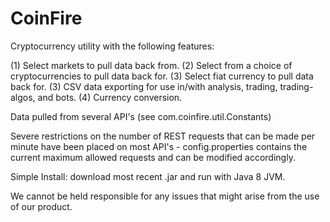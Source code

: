 # CoinFire

Cryptocurrency utility with the following features:

(1) Select markets to pull data back from.
(2) Select from a choice of cryptocurrencies to pull data back for.
(3) Select fiat currency to pull data back for.
(3) CSV data exporting for use in/with analysis, trading, trading-algos, and bots.
(4) Currency conversion.

Data pulled from several API's (see com.coinfire.util.Constants)

Severe restrictions on the number of REST requests that can be made per minute have been placed on most API's - 
config.properties contains the current maximum allowed requests and can be modified accordingly.

Simple Install: download most recent .jar and run with Java 8 JVM.

We cannot be held responsible for any issues that might arise from the use of our product.
